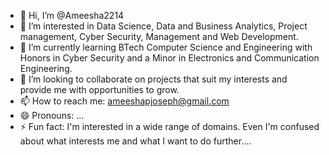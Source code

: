 - 👋 Hi, I’m @Ameesha2214
- 👀 I’m interested in Data Science, Data and Business Analytics, Project management, Cyber Security, Management and Web Development.
- 🌱 I’m currently learning BTech Computer Science and Engineering with Honors in Cyber Security and a Minor in Electronics and Communication Engineering.
- 💞️ I’m looking to collaborate on projects that suit my interests and provide me with opportunities to grow.
- 📫 How to reach me: ameeshapjoseph@gmail.com
- 😄 Pronouns: ...
- ⚡ Fun fact: I'm interested in a wide range of domains. Even I'm confused about what interests me and what I want to do further....

<!---
Ameesha2214/Ameesha2214 is a ✨ special ✨ repository because its `README.md` (this file) appears on your GitHub profile.
You can click the Preview link to take a look at your changes.
--->
